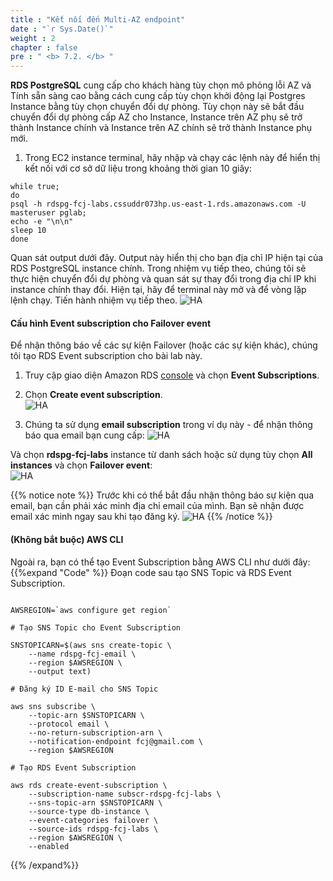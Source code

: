 ```yaml
---
title : "Kết nối đến Multi-AZ endpoint"
date : "`r Sys.Date()`"
weight : 2
chapter : false
pre : " <b> 7.2. </b> "
---
```




**RDS PostgreSQL** cung cấp cho khách hàng tùy chọn mô phỏng lỗi AZ và Tính sẵn sàng cao bằng cách cung cấp tùy chọn khởi động lại Postgres Instance bằng tùy chọn chuyển đổi dự phòng. Tùy chọn này sẽ bắt đầu chuyển đổi dự phòng cấp AZ cho Instance, Instance trên AZ phụ sẽ trở thành Instance chính và Instance trên AZ chính sẽ trở thành Instance phụ mới.


1. Trong EC2 instance terminal, hãy nhập và chạy các lệnh này để hiển thị kết nối với cơ sở dữ liệu trong khoảng thời gian 10 giây:
```
while true;
do
psql -h rdspg-fcj-labs.cssuddr073hp.us-east-1.rds.amazonaws.com -U masteruser pglab; 
echo -e "\n\n"
sleep 10
done

```

Quan sát output dưới đây. Output này hiển thị cho bạn địa chỉ IP hiện tại của RDS PostgreSQL instance chính. Trong nhiệm vụ tiếp theo, chúng tôi sẽ thực hiện chuyển đổi dự phòng và quan sát sự thay đổi trong địa chỉ IP khi instance chính thay đổi. Hiện tại, hãy để terminal này mở và để vòng lặp lệnh chạy. Tiến hành nhiệm vụ tiếp theo.
![HA](/images/7/2/1.png)

#### Cấu hình Event subscription cho Failover event

Để nhận thông báo về các sự kiện Failover (hoặc các sự kiện khác), chúng tôi tạo RDS Event subscription cho bài lab này.

1. Truy cập giao diện Amazon RDS [console](https://console.aws.amazon.com/rds/home#event-subscriptions:)  và chọn **Event Subscriptions**.

2. Chọn **Create event subscription**.	
![HA](/images/7/2/2.png)
3. Chúng ta sử dụng **email subscription** trong ví dụ này - để nhận thông báo qua email bạn cung cấp:
![HA](/images/7/2/3.png)

Và chọn **rdspg-fcj-labs** instance từ danh sách hoặc sử dụng tùy chọn **All instances** và chọn **Failover event**:	
![HA](/images/7/2/4.png)

{{% notice note %}}
Trước khi có thể bắt đầu nhận thông báo sự kiện qua email, bạn cần phải xác minh địa chỉ email của mình. Bạn sẽ nhận được email xác minh ngay sau khi tạo đăng ký.
![HA](/images/7/2/5.png)
{{% /notice %}}


#### (Không bắt buộc) AWS CLI

Ngoài ra, bạn có thể tạo Event Subscription bằng AWS CLI như dưới đây:
{{%expand "Code" %}}
Đoạn code sau tạo SNS Topic và RDS Event Subscription.

```

AWSREGION=`aws configure get region`

# Tạo SNS Topic cho Event Subscription

SNSTOPICARN=$(aws sns create-topic \
    --name rdspg-fcj-email \
    --region $AWSREGION \
    --output text)

# Đăng ký ID E-mail cho SNS Topic

aws sns subscribe \
	--topic-arn $SNSTOPICARN \
	--protocol email \
	--no-return-subscription-arn \
	--notification-endpoint fcj@gmail.com \
	--region $AWSREGION

# Tạo RDS Event Subscription

aws rds create-event-subscription \
	--subscription-name subscr-rdspg-fcj-labs \
	--sns-topic-arn $SNSTOPICARN \
	--source-type db-instance \
	--event-categories failover \
	--source-ids rdspg-fcj-labs \
	--region $AWSREGION \
	--enabled

```
{{% /expand%}}
